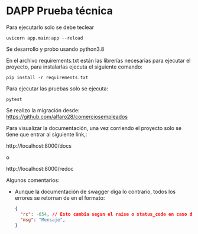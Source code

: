 # DAPP Prueba técnica

Para ejecutarlo solo se debe teclear

`uvicorn app.main:app --reload`

Se desarrollo y probo usando python3.8

En el archivo requirements.txt están las librerías necesarias para ejecutar el proyecto, para instalarlas ejecuta el siguiente comando:

`pip install -r requirements.txt`

Para ejecutar las pruebas solo se ejecuta:

`pytest`

Se realizo la migración desde: https://github.com/alfaro28/comerciosempleados



Para visualizar la documentación, una vez corriendo el proyecto solo se tiene que entrar al siguiente link,:

http://localhost:8000/docs

o

http://localhost:8000/redoc



Algunos comentarios:

* Aunque la documentación de swagger diga lo contrario, todos los errores se retornan de en el formato:

  ```json
  {
  	"rc": -654, // Esto cambia segun el raise o status_code en caso de ser http error
  	"msg": "Mensaje",
  }
  ```

